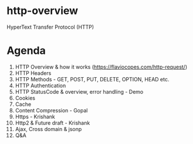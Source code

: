 # http-overview
HyperText Transfer Protocol (HTTP)



# Agenda

  1. HTTP Overview & how it works (https://flaviocopes.com/http-request/)
  2. HTTP Headers
  3. HTTP Methods - GET, POST, PUT, DELETE, OPTION, HEAD etc.
  4. HTTP Authentication
  5. HTTP StatusCode & overview, error handling - Demo
  6. Cookies
  7. Cache
  8. Content Compression - Gopal
  9. Https - Krishank
  10. Http2 & Future draft - Krishank
  11. Ajax, Cross domain & jsonp
  12. Q&A

